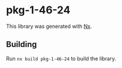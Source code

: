 # pkg-1-46-24

This library was generated with [Nx](https://nx.dev).

## Building

Run `nx build pkg-1-46-24` to build the library.
